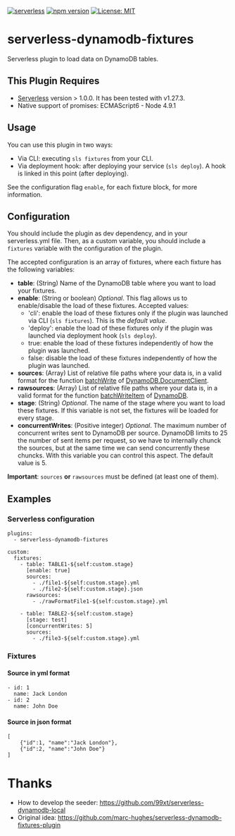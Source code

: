 [![serverless](http://public.serverless.com/badges/v3.svg)](http://www.serverless.com)
[![npm version](https://badge.fury.io/js/serverless-dynamodb-fixtures.svg)](https://badge.fury.io/js/serverless-dynamodb-fixtures)
[![License: MIT](https://img.shields.io/badge/License-MIT-yellow.svg)](https://opensource.org/licenses/MIT)

# serverless-dynamodb-fixtures
Serverless plugin to load data on DynamoDB tables.

## This Plugin Requires
* [Serverless](https://serverless.com/framework) version > 1.0.0. It has been tested with v1.27.3.
* Native support of promises: ECMAScript6 - Node 4.9.1

## Usage

You can use this plugin in two ways:
* Via CLI: executing `sls fixtures` from your CLI.
* Via deployment hook: after deploying your service (`sls deploy`). A hook is linked in this point (after deploying).

See the configuration flag `enable`, for each fixture block, for more information.

## Configuration

You should include the plugin as dev dependency, and in your serverless.yml file. Then, as a custom variable, you should include a `fixtures` variable with the configuration of the plugin.

The accepted configuration is an array of fixtures, where each fixture has the following variables:
* **table**: (String) Name of the DynamoDB table where you want to load your fixtures.
* **enable**: (String or boolean) *Optional*. This flag allows us to enable/disable the load of these fixtures. Accepted values:
  * 'cli': enable the load of these fixtures only if the plugin was launched via CLI (`sls fixtures`). This is the *default value*.
  * 'deploy': enable the load of these fixtures only if the plugin was launched via deployment hook (`sls deploy`).
  * true: enable the load of these fixtures independently of how the plugin was launched.
  * false: disable the load of these fixtures independently of how the plugin was launched.
* **sources**: (Array) List of relative file paths where your data is, in a valid format for the function [batchWrite](https://docs.aws.amazon.com/AWSJavaScriptSDK/latest/AWS/DynamoDB/DocumentClient.html#batchWrite-property) of [DynamoDB.DocumentClient](https://docs.aws.amazon.com/AWSJavaScriptSDK/latest/AWS/DynamoDB/DocumentClient.html).
* **rawsources**: (Array) List of relative file paths where your data is, in a valid format for the function [batchWriteItem](https://docs.aws.amazon.com/AWSJavaScriptSDK/latest/AWS/DynamoDB.html#batchWriteItem-property) of [DynamoDB](https://docs.aws.amazon.com/AWSJavaScriptSDK/latest/AWS/DynamoDB.html).
* **stage**: (String) *Optional*. The name of the stage where you want to load these fixtures. If this variable is not set, the fixtures will be loaded for every stage.
* **concurrentWrites**: (Positive integer) *Optional*. The maximum number of concurrent writes sent to DynamoDB per source. DynamoDB limits to 25 the number of sent items per request, so we have to internally chunck the sources, but at the same time we can send concurrently these chuncks. With this variable you can control this aspect. The default value is 5.

**Important**: ``sources`` **or** ``rawsources`` must be defined (at least one of them).

## Examples

### Serverless configuration

```
plugins:
  - serverless-dynamodb-fixtures

custom:
  fixtures:
    - table: TABLE1-${self:custom.stage}
      [enable: true]
      sources:
        - ./file1-${self:custom.stage}.yml
        - ./file2-${self:custom.stage}.json
      rawsources:
        - ./rawFormatFile1-${self:custom.stage}.yml

    - table: TABLE2-${self:custom.stage}
      [stage: test]
      [concurrentWrites: 5]
      sources:
        - ./file3-${self:custom.stage}.yml

```

### Fixtures

#### Source in yml format
```
- id: 1
  name: Jack London
- id: 2
  name: John Doe
```

#### Source in json format
```
[
    {"id":1, "name":"Jack London"},
    {"id":2, "name":"John Doe"}
]
```

# Thanks
* How to develop the seeder: https://github.com/99xt/serverless-dynamodb-local
* Original idea: https://github.com/marc-hughes/serverless-dynamodb-fixtures-plugin
